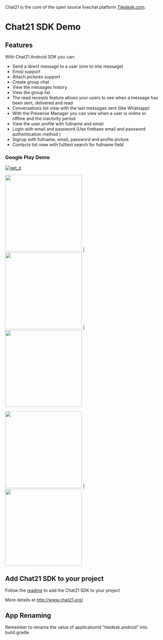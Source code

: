 Chat21 is the core of the open source livechat platform [Tiledesk.com](http://www.tiledesk.com).

# Chat21 SDK Demo 

## Features

With Chat21 Android SDK you can:

- Send a direct message to a user (one to one message)
- Emoji support
- Attach pictures support
- Create group chat
- View the messages history
- View the group list
- The read receipts feature allows your users to see when a message has been sent, delivered and read
- Conversations list view with the last messages sent (like Whatsapp)
- With the Presense Manager you can view when a user is online or offline and the inactivity period
- View the user profile with fullname and email
- Login with email and password (Use firebase email and password authentication method )
- Signup with fullname, email, password and profile picture
- Contacts list view with fulltext search for fullname field

### Google Play Demo

[![get_it](http://evolvex.it/mobyx/images/nav/gplay-blk.png)](https://play.google.com/store/apps/details?id=chat21.android.demo)

<img src="https://github.com/chat21/chat21-android-demo/blob/master/resources/screen1.png" width="250"> | <img src="https://github.com/chat21/chat21-android-demo/blob/master/resources/screen2.png" width="250"> | <img src="https://github.com/chat21/chat21-android-demo/blob/master/resources/screen3.png" width="250">

<img src="https://github.com/chat21/chat21-android-demo/blob/master/resources/screen4.png" width="250"> | <img src="https://github.com/chat21/chat21-android-demo/blob/master/resources/screen5.png" width="250">


## Add Chat21 SDK to your project

Follow the [readme](https://github.com/chat21/chat21-android-sdk/blob/master/README.md) to add the Chat21 SDK to your project

More details at http://www.chat21.org/

## App Renaming
Remember to rename the value of applicationId "tiledesk.android" into build.gradle
